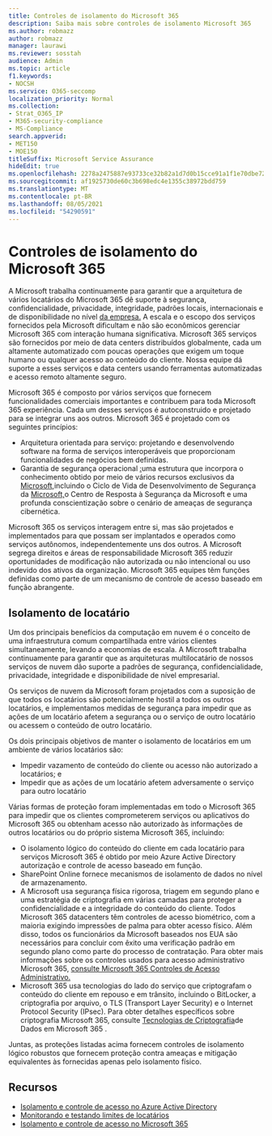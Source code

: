 ```yaml
---
title: Controles de isolamento do Microsoft 365
description: Saiba mais sobre controles de isolamento Microsoft 365
ms.author: robmazz
author: robmazz
manager: laurawi
ms.reviewer: sosstah
audience: Admin
ms.topic: article
f1.keywords:
- NOCSH
ms.service: O365-seccomp
localization_priority: Normal
ms.collection:
- Strat_O365_IP
- M365-security-compliance
- MS-Compliance
search.appverid:
- MET150
- MOE150
titleSuffix: Microsoft Service Assurance
hideEdit: true
ms.openlocfilehash: 2278a2475887e93733ce32b82a1d7d0b15cce91a1f1e70dbe72a6469bdd3e0b7
ms.sourcegitcommit: af1925730de60c3b698edc4e1355c38972bdd759
ms.translationtype: MT
ms.contentlocale: pt-BR
ms.lasthandoff: 08/05/2021
ms.locfileid: "54290591"
---
```

# <a name="microsoft-365-isolation-controls"></a>Controles de isolamento do Microsoft 365

A Microsoft trabalha continuamente para garantir que a arquitetura de vários locatários do Microsoft 365 dê suporte à segurança, confidencialidade, privacidade, integridade, padrões locais, internacionais e de disponibilidade no nível [da empresa.](https://www.microsoft.com/trust-center/compliance/compliance-overview) A escala e o escopo dos serviços fornecidos pela Microsoft dificultam e não são econômicos gerenciar Microsoft 365 com interação humana significativa. Microsoft 365 serviços são fornecidos por meio de data centers distribuídos globalmente, cada um altamente automatizado com poucas operações que exigem um toque humano ou qualquer acesso ao conteúdo do cliente. Nossa equipe dá suporte a esses serviços e data centers usando ferramentas automatizadas e acesso remoto altamente seguro.

Microsoft 365 é composto por vários serviços que fornecem funcionalidades comerciais importantes e contribuem para toda Microsoft 365 experiência. Cada um desses serviços é autoconstruido e projetado para se integrar uns aos outros. Microsoft 365 é projetado com os seguintes princípios:

- Arquitetura orientada para serviço: projetando e desenvolvendo software na forma de serviços interoperáveis que proporcionam funcionalidades de negócios bem definidas.
- Garantia de segurança operacional [:](https://www.microsoft.com/securityengineering/osa)uma estrutura que incorpora o conhecimento obtido por meio de vários recursos exclusivos da [Microsoft,](https://www.microsoft.com/sdl/default.aspx)incluindo o Ciclo de Vida de Desenvolvimento de Segurança da [Microsoft,](https://www.microsoft.com/msrc)o Centro de Resposta à Segurança da Microsoft e uma profunda conscientização sobre o cenário de ameaças de segurança cibernética.

Microsoft 365 os serviços interagem entre si, mas são projetados e implementados para que possam ser implantados e operados como serviços autônomos, independentemente uns dos outros. A Microsoft segrega direitos e áreas de responsabilidade Microsoft 365 reduzir oportunidades de modificação não autorizada ou não intencional ou uso indevido dos ativos da organização. Microsoft 365 equipes têm funções definidas como parte de um mecanismo de controle de acesso baseado em função abrangente.

## <a name="tenant-isolation"></a>Isolamento de locatário

Um dos principais benefícios da computação em nuvem é o conceito de uma infraestrutura comum compartilhada entre vários clientes simultaneamente, levando a economias de escala. A Microsoft trabalha continuamente para garantir que as arquiteturas multilocatário de nossos serviços de nuvem dão suporte a padrões de segurança, confidencialidade, privacidade, integridade e disponibilidade de nível empresarial.

Os serviços de nuvem da Microsoft foram projetados com a suposição de que todos os locatários são potencialmente hostil a todos os outros locatários, e implementamos medidas de segurança para impedir que as ações de um locatário afetem a segurança ou o serviço de outro locatário ou acessem o conteúdo de outro locatário.

Os dois principais objetivos de manter o isolamento de locatários em um ambiente de vários locatários são:

- Impedir vazamento de conteúdo do cliente ou acesso não autorizado a locatários; e
- Impedir que as ações de um locatário afetem adversamente o serviço para outro locatário

Várias formas de proteção foram implementadas em todo o Microsoft 365 para impedir que os clientes comprometerem serviços ou aplicativos do Microsoft 365 ou obtenham acesso não autorizado às informações de outros locatários ou do próprio sistema Microsoft 365, incluindo:

- O isolamento lógico do conteúdo do cliente em cada locatário para serviços Microsoft 365 é obtido por meio Azure Active Directory autorização e controle de acesso baseado em função.
- SharePoint Online fornece mecanismos de isolamento de dados no nível de armazenamento.
- A Microsoft usa segurança física rigorosa, triagem em segundo plano e uma estratégia de criptografia em várias camadas para proteger a confidencialidade e a integridade do conteúdo do cliente. Todos Microsoft 365 datacenters têm controles de acesso biométrico, com a maioria exigindo impressões de palma para obter acesso físico. Além disso, todos os funcionários da Microsoft baseados nos EUA são necessários para concluir com êxito uma verificação padrão em segundo plano como parte do processo de contratação. Para obter mais informações sobre os controles usados para acesso administrativo Microsoft 365, [consulte Microsoft 365 Controles de Acesso Administrativo.](assurance-administrative-access-controls-overview.md)
- Microsoft 365 usa tecnologias do lado do serviço que criptografam o conteúdo do cliente em repouso e em trânsito, incluindo o BitLocker, a criptografia por arquivo, o TLS (Transport Layer Security) e o Internet Protocol Security (IPsec). Para obter detalhes específicos sobre criptografia Microsoft 365, consulte [Tecnologias de Criptografia](/microsoft-365/compliance/office-365-encryption-in-the-microsoft-cloud-overview)de Dados em Microsoft 365 .

Juntas, as proteções listadas acima fornecem controles de isolamento lógico robustos que fornecem proteção contra ameaças e mitigação equivalentes às fornecidas apenas pelo isolamento físico.

## <a name="resources"></a>Recursos

- [Isolamento e controle de acesso no Azure Active Directory](/microsoft-365/enterprise/microsoft-365-isolation-in-azure-active-directory)
- [Monitorando e testando limites de locatários](assurance-monitoring-and-testing.md)
- [Isolamento e controle de acesso no Microsoft 365](/microsoft-365/enterprise/microsoft-365-isolation-in-microsoft-365)
